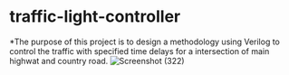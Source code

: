 # traffic-light-controller
*The purpose of this project is to design a methodology using Verilog to control the traffic with specified time delays for a intersection of main highwat and country road.
![Screenshot (322)](https://github.com/user-attachments/assets/31a0638d-da67-4c6a-a9d4-63426d72ccfb)
